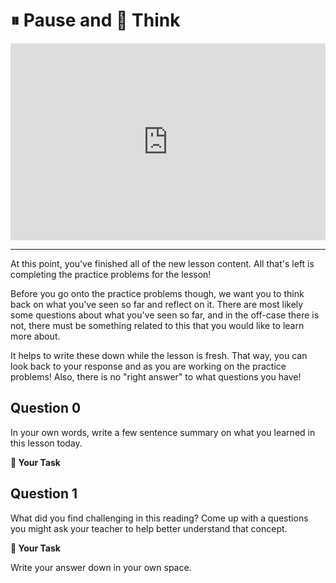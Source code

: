 # ⏸ Pause and 🧠 Think

<div style="position: relative; padding-bottom: 62.5%; height: 0;">
    <iframe src="https://www.loom.com/embed/335c608ff6204eeba9238568a87afcc3?sharedAppSource=personal_library" frameborder="0" webkitallowfullscreen mozallowfullscreen allowfullscreen style="position: absolute; top: 0; left: 0; width: 100%; height: 100%;"></iframe>
</div>

---

At this point, you've finished all of the new lesson content. All that's left is completing the practice problems for the lesson!

Before you go onto the practice problems though, we want you to think back on what you've seen so far and reflect on it. There are most likely some questions about what you've seen so far, and in the off-case there is not, there must be something related to this that you would like to learn more about.

It helps to write these down while the lesson is fresh. That way, you can look back to your response and as you are working on the practice problems! Also, there is no "right answer" to what questions you have!

## Question 0

In your own words, write a few sentence summary on what you learned in this lesson today.

**📝 Your Task**

## Question 1

What did you find challenging in this reading? Come up with a questions you might ask your teacher to help better understand that concept.

**📝 Your Task**

Write your answer down in your own space.
